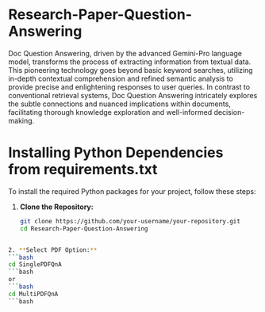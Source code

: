 # Research-Paper-Question-Answering
Doc Question Answering, driven by the advanced Gemini-Pro language model, transforms the process of extracting information from textual data. This pioneering technology goes beyond basic keyword searches, utilizing in-depth contextual comprehension and refined semantic analysis to provide precise and enlightening responses to user queries. In contrast to conventional retrieval systems, Doc Question Answering intricately explores the subtle connections and nuanced implications within documents, facilitating thorough knowledge exploration and well-informed decision-making.

# Installing Python Dependencies from requirements.txt

To install the required Python packages for your project, follow these steps:

1. **Clone the Repository:**
   ```bash
   git clone https://github.com/your-username/your-repository.git
   cd Research-Paper-Question-Answering
```bash

2. **Select PDF Option:**
```bash
cd SinglePDFQnA
```bash
or 
```bash
cd MultiPDFQnA
```bash

   

